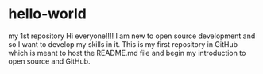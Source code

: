 # hello-world
my 1st repository
Hi everyone!!!!
I am new to open source development and so I want to develop my skills in it.
This is my first repository in GitHub which is meant to host the README.md file and begin my introduction to open source and GitHub.
